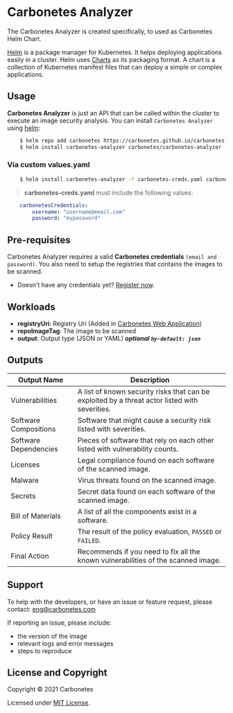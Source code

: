 # Carbonetes Analyzer

The Carbonetes Analyzer is created specifically, to used as Carbonetes Helm Chart.

[Helm](https://helm.sh/) is a package manager for Kubernetes. It helps deploying applications easily in a cluster. Helm uses [Charts](https://helm.sh/docs/topics/charts/) as its packaging format. A chart is a collection of Kubernetes manifest files that can deploy a simple or complex applications.

## Usage

**Carbonetes Analyzer** is just an API that can be called within the cluster to execute an image security analysis. You can install `Carbonetes Analyzer` using [helm](https://helm.sh/docs/intro/install/):

```sh
    $ helm repo add carbonetes https://carbonetes.github.io/carbonetes-helm-chart
    $ helm install carbonetes-analyzer carbonetes/carbonetes-analyzer --set carbonetesCreds.username="username@email.com" --set carbonetesCreds.password="mypassword"
```

### Via custom values.yaml

```sh
    $ helm install carbonetes-analyzer -f carbonetes-creds.yaml carbonetes/carbonetes-analyzer
```

> **carbonetes-creds.yaml** must include the following values:

```yaml
    carbonetesCredentials:
        username: "username@email.com"
        password: "mypassword"
```

## Pre-requisites

Carbonetes Analyzer requires a valid **Carbonetes credentials** `(email and password)`. You also need to setup the registries that contains the images to be scanned.

- Doesn't have any credentials yet? [Register now](https://carbonetes.com).

## Workloads

- **registryUri**: Registry Uri (Added in [Carbonetes Web Application](https://console.carbonetes.com))
- **repoImageTag**: The image to be scanned
- **output**: Output type (JSON or YAML) ***optional `by-default: json`***

## Outputs

| Output Name                  | Description                                                                                  |
| ---------------------------- | -------------------------------------------------------------------------------------------- |
| Vulnerabilities              | A list of known security risks that can be exploited by a threat actor listed with severities. |
| Software Compositions        | Software that might cause a security risk listed with severities. |
| Software Dependencies        | Pieces of software that rely on each other listed with vulnerability counts. |
| Licenses                     | Legal compliance found on each software of the scanned image. |
| Malware                      | Virus threats found on the scanned image. |
| Secrets                      | Secret data found on each software of the scanned image. |
| Bill of Materials            | A list of all the components exist in a software. |
| Policy Result                | The result of the policy evaluation, `PASSED` or `FAILED`. |
| Final Action                 | Recommends if you need to fix all the known vulnerabilities of the scanned image. |

## Support
To help with the developers, or have an issue or feature request, please contact: [eng@carbonetes.com](eng@carbonetes.com)

If reporting an issue, please include:

* the version of the image
* relevant logs and error messages
* steps to reproduce

## License and Copyright

Copyright © 2021 Carbonetes

Licensed under [MIT License](LICENSE).